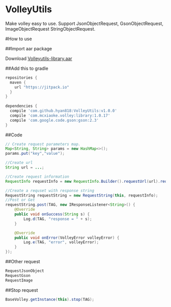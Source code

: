 # VolleyUtils

Make volley easy to use. Support JsonObjectRequest, GsonObjectRequest, ImageObjectRequest StringObjectRequest.

#How to use

##Import aar package

Download [Volleyutils-library.aar](https://github.com/hyan818/VolleyUtils/blob/master/download/volleyutils-library.aar?raw=true)

##Add this to gradle

```gradle
repositories {
  maven {
    url "https://jitpack.io"
  }
}
	
dependencies {
  compile 'com.github.hyan818:VolleyUtils:v1.0.0'
  compile 'com.mcxiaoke.volley:library:1.0.17'
  compile 'com.google.code.gson:gson:2.3'
}
```

##Code

```java
// Create request parameters map.
Map<String, String> params = new HashMap<>();
params.put("key","value");

//Create url
String url = ...;

//Create request information
RequestInfo requestInfo = new RequestInfo.Builder().requestUrl(url).requestParams(params).build();
```

```java
//Create a requset with response string
RequestString requestString = new RequestString(this, requestInfo);
//Post or Get
requestString.post(TAG, new IResponseListener<String>() {
    @Override
    public void onSuccess(String s) {
        Log.d(TAG, "response = " + s);
    }

    @Override
    public void onError(VolleyError volleyError) {
        Log.e(TAG, "error", volleyError);
    }
});
```

##Other request

```java
RequestJsonObject
RequestGson
RequestImage
```

##Stop request

```java
BaseVolley.getInstance(this).stop(TAG);
```


